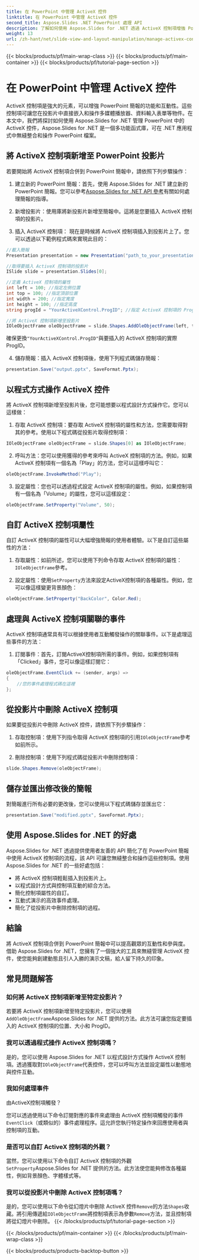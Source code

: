 ```yaml
---
title: 在 PowerPoint 中管理 ActiveX 控件
linktitle: 在 PowerPoint 中管理 ActiveX 控件
second_title: Aspose.Slides .NET PowerPoint 處理 API
description: 了解如何使用 Aspose.Slides for .NET 透過 ActiveX 控制項增強 PowerPoint 簡報。我們的逐步指南涵蓋插入、操作、自訂、事件處理等。
weight: 13
url: /zh-hant/net/slide-view-and-layout-manipulation/manage-activex-control/
---
```


{{< blocks/products/pf/main-wrap-class >}}
{{< blocks/products/pf/main-container >}}
{{< blocks/products/pf/tutorial-page-section >}}

# 在 PowerPoint 中管理 ActiveX 控件

ActiveX 控制項是強大的元素，可以增強 PowerPoint 簡報的功能和互動性。這些控制項可讓您在投影片中直接嵌入和操作多媒體播放器、資料輸入表單等物件。在本文中，我們將探討如何使用 Aspose.Slides for .NET 管理 PowerPoint 中的 ActiveX 控件，Aspose.Slides for .NET 是一個多功能函式庫，可在 .NET 應用程式中無縫整合和操作 PowerPoint 檔案。

## 將 ActiveX 控制項新增至 PowerPoint 投影片

若要開始將 ActiveX 控制項合併到 PowerPoint 簡報中，請依照下列步驟操作：

1. 建立新的 PowerPoint 簡報：首先，使用 Aspose.Slides for .NET 建立新的 PowerPoint 簡報。您可以參考[Aspose.Slides for .NET API 參考](https://reference.aspose.com/slides/net/)有關如何處理簡報的指導。

2. 新增投影片：使用庫將新投影片新增至簡報中。這將是您要插入 ActiveX 控制項的投影片。

3. 插入 ActiveX 控制項： 現在是時候將 ActiveX 控制項插入到投影片上了。您可以透過以下範例程式碼來實現此目的：

```csharp
//載入簡報
Presentation presentation = new Presentation("path_to_your_presentation.pptx");

//取得要插入 ActiveX 控制項的投影片
ISlide slide = presentation.Slides[0];

//定義 ActiveX 控制項的屬性
int left = 100; //指定左側位置
int top = 100; //指定頂部位置
int width = 200; //指定寬度
int height = 100; //指定高度
string progId = "YourActiveXControl.ProgID"; //指定 ActiveX 控制項的 ProgID

//將 ActiveX 控制項新增至投影片
IOleObjectFrame oleObjectFrame = slide.Shapes.AddOleObjectFrame(left, top, width, height, progId);
```

確保更換`"YourActiveXControl.ProgID"`與要插入的 ActiveX 控制項的實際 ProgID。

4. 儲存簡報：插入 ActiveX 控制項後，使用下列程式碼儲存簡報：

```csharp
presentation.Save("output.pptx", SaveFormat.Pptx);
```

## 以程式方式操作 ActiveX 控件

將 ActiveX 控制項新增至投影片後，您可能想要以程式設計方式操作它。您可以這樣做：

1. 存取 ActiveX 控制項：要存取 ActiveX 控制項的屬性和方法，您需要取得對其的參考。使用以下程式碼從投影片取得控制項：

```csharp
IOleObjectFrame oleObjectFrame = slide.Shapes[0] as IOleObjectFrame;
```

2. 呼叫方法：您可以使用獲得的參考來呼叫 ActiveX 控制項的方法。例如，如果 ActiveX 控制項有一個名為「Play」的方法，您可以這樣呼叫它：

```csharp
oleObjectFrame.InvokeMethod("Play");
```

3. 設定屬性：您也可以透過程式設定 ActiveX 控制項的屬性。例如，如果控制項有一個名為「Volume」的屬性，您可以這樣設定：

```csharp
oleObjectFrame.SetProperty("Volume", 50);
```

## 自訂 ActiveX 控制項屬性

自訂 ActiveX 控制項的屬性可以大幅增強簡報的使用者體驗。以下是自訂這些屬性的方法：

1. 存取屬性：如前所述，您可以使用下列命令存取 ActiveX 控制項的屬性：`IOleObjectFrame`參考。

2. 設定屬性：使用`SetProperty`方法來設定ActiveX控制項的各種屬性。例如，您可以像這樣變更背景顏色：

```csharp
oleObjectFrame.SetProperty("BackColor", Color.Red);
```

## 處理與 ActiveX 控制項關聯的事件

ActiveX 控制項通常具有可以根據使用者互動觸發操作的關聯事件。以下是處理這些事件的方法：

1. 訂閱事件：首先，訂閱ActiveX控制項所需的事件。例如，如果控制項有「Clicked」事件，您可以像這樣訂閱它：

```csharp
oleObjectFrame.EventClick += (sender, args) =>
{
    //您的事件處理程式碼在這裡
};
```

## 從投影片中刪除 ActiveX 控制項

如果要從投影片中刪除 ActiveX 控件，請依照下列步驟操作：

1. 存取控制項：使用下列指令取得 ActiveX 控制項的引用`IOleObjectFrame`參考如前所示。

2. 刪除控制項：使用下列程式碼從投影片中刪除控制項：

```csharp
slide.Shapes.Remove(oleObjectFrame);
```

## 儲存並匯出修改後的簡報

對簡報進行所有必要的更改後，您可以使用以下程式碼儲存並匯出它：

```csharp
presentation.Save("modified.pptx", SaveFormat.Pptx);
```

## 使用 Aspose.Slides for .NET 的好處

Aspose.Slides for .NET 透過提供使用者友善的 API 簡化了在 PowerPoint 簡報中使用 ActiveX 控制項的流程，該 API 可讓您無縫整合和操作這些控制項。使用 Aspose.Slides for .NET 的一些好處包括：

- 將 ActiveX 控制項輕鬆插入到投影片上。
- 以程式設計方式與控制項互動的綜合方法。
- 簡化控制項屬性的自訂。
- 互動式演示的高效事件處理。
- 簡化了從投影片中刪除控制項的過程。

## 結論

將 ActiveX 控制項合併到 PowerPoint 簡報中可以提高觀眾的互動性和參與度。借助 Aspose.Slides for .NET，您擁有了一個強大的工具來無縫管理 ActiveX 控件，使您能夠創建動態且引人入勝的演示文稿，給人留下持久的印象。

## 常見問題解答

### 如何將 ActiveX 控制項新增至特定投影片？

若要將 ActiveX 控制項新增至特定投影片，您可以使用`AddOleObjectFrame`Aspose.Slides for .NET 提供的方法。此方法可讓您指定要插入的 ActiveX 控制項的位置、大小和 ProgID。

### 我可以透過程式操作 ActiveX 控制項嗎？

是的，您可以使用 Aspose.Slides for .NET 以程式設計方式操作 ActiveX 控制項。透過獲取對`IOleObjectFrame`代表控件，您可以呼叫方法並設定屬性以動態地與控件互動。

### 我如何處理事件

 由ActiveX控制項觸發？

您可以透過使用以下命令訂閱對應的事件來處理由 ActiveX 控制項觸發的事件`EventClick`（或類似的）事件處理程序。這允許您執行特定操作來回應使用者與控制項的互動。

### 是否可以自訂 ActiveX 控制項的外觀？

當然，您可以使用以下命令自訂 ActiveX 控制項的外觀`SetProperty`Aspose.Slides for .NET 提供的方法。此方法使您能夠修改各種屬性，例如背景顏色、字體樣式等。

### 我可以從投影片中刪除 ActiveX 控制項嗎？

是的，您可以使用以下命令從幻燈片中刪除 ActiveX 控件`Remove`的方法`Shapes`收藏。將引用傳遞給`IOleObjectFrame`將控制項表示為參數`Remove`方法，並且控制項將從幻燈片中刪除。
{{< /blocks/products/pf/tutorial-page-section >}}

{{< /blocks/products/pf/main-container >}}
{{< /blocks/products/pf/main-wrap-class >}}

{{< blocks/products/products-backtop-button >}}
